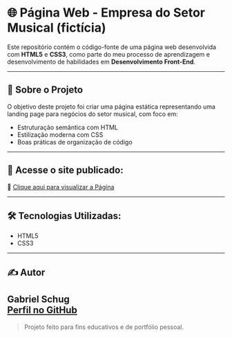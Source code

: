 # 🌐 Página Web - Empresa do Setor Musical (fictícia)

Este repositório contém o código-fonte de uma página web desenvolvida com **HTML5** e **CSS3**, como parte do meu processo de aprendizagem e desenvolvimento de habilidades em **Desenvolvimento Front-End**.

---

## 📍 Sobre o Projeto

O objetivo deste projeto foi criar uma página estática representando uma landing page para negócios do setor musical, com foco em:

- Estruturação semântica com HTML
- Estilização moderna com CSS
- Boas práticas de organização de código

---

## 🚀 Acesse o site publicado:

🔗 [Clique aqui para visualizar a Página](https://gabrielschug.github.io/pagina-web__Central-Music/)

---

## 🛠️ Tecnologias Utilizadas:

- HTML5
- CSS3

---

## ✍️ Autor


**Gabriel Schug**  
[Perfil no GitHub](https://github.com/gabrielschug)
---
> Projeto feito para fins educativos e de portfólio pessoal.
